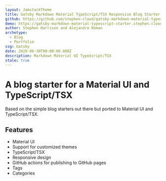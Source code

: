 ```yaml
---
layout: JamstackTheme
title: Gatsby Markdown Material TypeScript/TSX Responsive Blog Starter
github: https://github.com/stephen-cloud/gatsby-markdown-material-typescript-starter
demo: https://gatsby-markdown-material-typescript-starter.stephen.cloud/
author: Stephen Harrison and Alejandro Roman
archetype:
  - Blog
  - Portfolio
ssg: Gatsby
date: 2020-06-30T00:00:00.000Z
description: Markdown Material UI TypeScript/TSX
stale: true
---
```


# A blog starter for a Material UI and TypeScript/TSX

Based on the simple blog starters out there but ported to Material UI and TypeScript/TSX.

## Features

- Material UI
- Support for customized themes
- TypeScript/TSX
- Responsive design
- GitHub actions for publishing to GitHub pages
- Tags
- Categories
